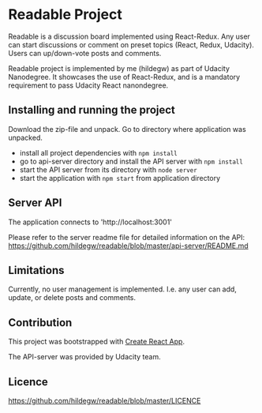 # Readable Project
Readable is a discussion board implemented using React-Redux. Any user can start discussions or comment on preset topics (React, Redux, Udacity). Users can up/down-vote posts and comments.

Readable project is implemented by me (hildegw) as part of Udacity Nanodegree. It showcases the use of React-Redux, and is a mandatory requirement to pass Udacity React nanondegree.


## Installing and running the project
Download the zip-file and unpack. Go to directory where application was unpacked.
* install all project dependencies with `npm install`
* go to api-server directory and install the API server with `npm install`
* start the API server from its directory with `node server`
* start the application with `npm start` from application directory


## Server API
The application connects to 'http://localhost:3001'

Please refer to the server readme file for detailed information on the API:
https://github.com/hildegw/readable/blob/master/api-server/README.md


## Limitations
Currently, no user management is implemented. I.e. any user can add, update, or delete posts and comments.


## Contribution

This project was bootstrapped with [Create React App](https://github.com/facebookincubator/create-react-app).

The API-server was provided by Udacity team.

## Licence
https://github.com/hildegw/readable/blob/master/LICENCE
